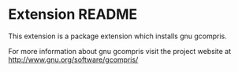 # Extension README

This extension is a package extension which installs gnu gcompris.

For more information about gnu gcompris visit the project website at
http://www.gnu.org/software/gcompris/

